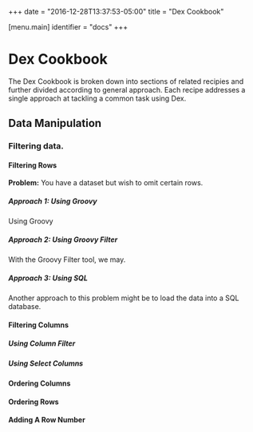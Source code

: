 +++
date = "2016-12-28T13:37:53-05:00"
title = "Dex Cookbook"

[menu.main]
  identifier = "docs"
+++

# Dex Cookbook

The Dex Cookbook is broken down into sections of related recipies and further divided
 according to general approach. Each recipe addresses a single approach at tackling a
 common task using Dex.

## Data Manipulation

### Filtering data.

#### Filtering Rows

**Problem:** You have a dataset but wish to omit certain rows.

##### Approach 1: Using Groovy
Using Groovy

##### Approach 2: Using Groovy Filter

With the Groovy Filter tool, we may.

##### Approach 3: Using SQL

Another approach to this problem might be to load the data into a SQL database.

#### Filtering Columns

##### Using Column Filter

##### Using Select Columns

#### Ordering Columns

#### Ordering Rows

#### Adding A Row Number